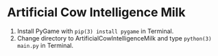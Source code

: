 # Artificial Cow Intelligence Milk
1. Install PyGame with ``` pip(3) install pygame ``` in Terminal.
2. Change directory to ArtificialCowIntelligenceMilk and type ```python(3) main.py``` in Terminal.
